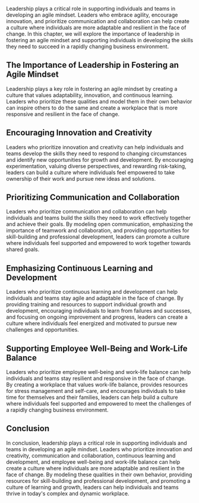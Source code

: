 
Leadership plays a critical role in supporting individuals and teams in developing an agile mindset. Leaders who embrace agility, encourage innovation, and prioritize communication and collaboration can help create a culture where individuals are more adaptable and resilient in the face of change. In this chapter, we will explore the importance of leadership in fostering an agile mindset and supporting individuals in developing the skills they need to succeed in a rapidly changing business environment.

The Importance of Leadership in Fostering an Agile Mindset
----------------------------------------------------------

Leadership plays a key role in fostering an agile mindset by creating a culture that values adaptability, innovation, and continuous learning. Leaders who prioritize these qualities and model them in their own behavior can inspire others to do the same and create a workplace that is more responsive and resilient in the face of change.

Encouraging Innovation and Creativity
-------------------------------------

Leaders who prioritize innovation and creativity can help individuals and teams develop the skills they need to respond to changing circumstances and identify new opportunities for growth and development. By encouraging experimentation, valuing diverse perspectives, and rewarding risk-taking, leaders can build a culture where individuals feel empowered to take ownership of their work and pursue new ideas and solutions.

Prioritizing Communication and Collaboration
--------------------------------------------

Leaders who prioritize communication and collaboration can help individuals and teams build the skills they need to work effectively together and achieve their goals. By modeling open communication, emphasizing the importance of teamwork and collaboration, and providing opportunities for skill-building and professional development, leaders can promote a culture where individuals feel supported and empowered to work together towards shared goals.

Emphasizing Continuous Learning and Development
-----------------------------------------------

Leaders who prioritize continuous learning and development can help individuals and teams stay agile and adaptable in the face of change. By providing training and resources to support individual growth and development, encouraging individuals to learn from failures and successes, and focusing on ongoing improvement and progress, leaders can create a culture where individuals feel energized and motivated to pursue new challenges and opportunities.

Supporting Employee Well-Being and Work-Life Balance
----------------------------------------------------

Leaders who prioritize employee well-being and work-life balance can help individuals and teams stay resilient and responsive in the face of change. By creating a workplace that values work-life balance, provides resources for stress management and self-care, and encourages individuals to take time for themselves and their families, leaders can help build a culture where individuals feel supported and empowered to meet the challenges of a rapidly changing business environment.

Conclusion
----------

In conclusion, leadership plays a critical role in supporting individuals and teams in developing an agile mindset. Leaders who prioritize innovation and creativity, communication and collaboration, continuous learning and development, and employee well-being and work-life balance can help create a culture where individuals are more adaptable and resilient in the face of change. By modeling these qualities in their own behavior, providing resources for skill-building and professional development, and promoting a culture of learning and growth, leaders can help individuals and teams thrive in today's complex and dynamic workplace.
